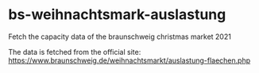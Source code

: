 # bs-weihnachtsmark-auslastung
Fetch the capacity data of the braunschweig christmas market 2021

The data is fetched from the official site:
https://www.braunschweig.de/weihnachtsmarkt/auslastung-flaechen.php


